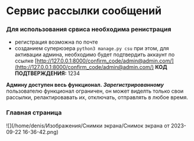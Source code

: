 # **Сервис рассылки сообщений** 

### Для использования срвиса необходима ренистрация 
* регистрация возможна по почте 
* созданием суперюзера
`python3 manage.py csu`
при этом, для активации админа, необходимо будет подтвердить аккаунт
по ссылке  [http://127.0.0.1:8000/confirm_code/admin@admin.com/](http://127.0.0.1:8000/confirm_code/admin@admin.com/)
**КОД ПОДТВЕРЖДЕНИЯ:** 1234

**Админу доступен весь функционал.** 
**_Зарегистрированному_** пользователю функционал ограничен, он может виделть только свои рассылки, релактировавать их, отключать, отправлять в любое время.

### Главная страница

![](/home/denis/Изображения/Снимки экрана/Снимок экрана от 2023-09-22 16-36-42.png)


